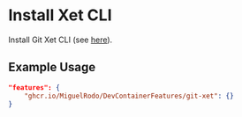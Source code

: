 
# Install Xet CLI

Install Git Xet CLI (see [here](https://xethub.com/assets/docs/getting-started/install)).

## Example Usage

```json
"features": {
    "ghcr.io/MiguelRodo/DevContainerFeatures/git-xet": {}
}
```
